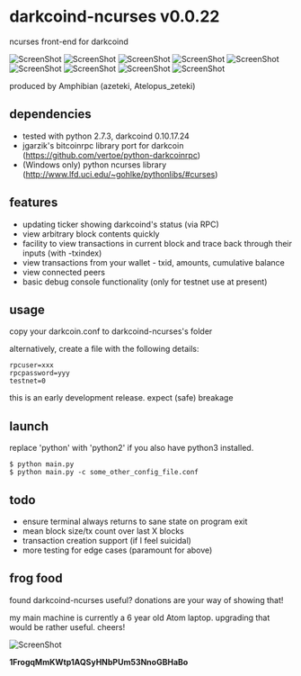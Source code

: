 darkcoind-ncurses v0.0.22
=========================

ncurses front-end for darkcoind

![ScreenShot](/screenshots/bitcoind-ncurses-splash.png)
![ScreenShot](/screenshots/bitcoind-ncurses-monitor.png)
![ScreenShot](/screenshots/bitcoind-ncurses-block.png)
![ScreenShot](/screenshots/bitcoind-ncurses-tx.png)
![ScreenShot](/screenshots/bitcoind-ncurses-peers.png)
![ScreenShot](/screenshots/bitcoind-ncurses-wallet.png)
![ScreenShot](/screenshots/bitcoind-ncurses-net.png)
![ScreenShot](/screenshots/bitcoind-ncurses-forks.png)
![ScreenShot](/screenshots/bitcoind-ncurses-console.png)

produced by Amphibian (azeteki, Atelopus_zeteki)

dependencies
------------

* tested with python 2.7.3, darkcoind 0.10.17.24
* jgarzik's bitcoinrpc library port for darkcoin (https://github.com/vertoe/python-darkcoinrpc)
* (Windows only) python ncurses library (http://www.lfd.uci.edu/~gohlke/pythonlibs/#curses)

features
--------

* updating ticker showing darkcoind's status (via RPC)
* view arbitrary block contents quickly
* facility to view transactions in current block and trace back through their inputs (with -txindex)
* view transactions from your wallet - txid, amounts, cumulative balance
* view connected peers
* basic debug console functionality (only for testnet use at present)

usage
-----

copy your darkcoin.conf to darkcoind-ncurses's folder

alternatively, create a file with the following details:
```
rpcuser=xxx
rpcpassword=yyy
testnet=0
```

this is an early development release. expect (safe) breakage

launch
------

replace 'python' with 'python2' if you also have python3 installed.
```
$ python main.py
$ python main.py -c some_other_config_file.conf
```

todo
----

* ensure terminal always returns to sane state on program exit
* mean block size/tx count over last X blocks
* transaction creation support (if I feel suicidal)
* more testing for edge cases (paramount for above)

frog food
---------

found darkcoind-ncurses useful? donations are your way of showing that!

my main machine is currently a 6 year old Atom laptop. upgrading that would be rather useful. cheers!

![ScreenShot](/screenshots/donation-qr.png)

**1FrogqMmKWtp1AQSyHNbPUm53NnoGBHaBo**
